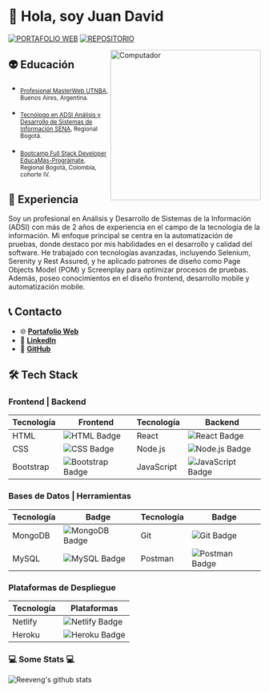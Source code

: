 # 👋 Hola, soy Juan David

[![PORTAFOLIO WEB](https://img.shields.io/badge/Portafolio%20Web-%23323330.svg?style=for-the-badge&logo=perfil&logoColor=black&color=FF0080)](https://portafolio-web-one.vercel.app/) [![REPOSITORIO](https://img.shields.io/badge/Repositorio-%23323330.svg?style=for-the-badge&logo=repositorio&logoColor=black&color=8000FF)](https://github.com/JDQN)

<img src="https://raw.githubusercontent.com/MicaelliMedeiros/micaellimedeiros/master/image/computer-illustration.png" width="300" align="right" alt="Computador">


## 👽 Educación

- <sub>[Profesional MasterWeb UTNBA](https://sceu.frba.utn.edu.ar/course/professional-webmaster/), Buenos Aires, Argentina.</sub>

- <sub>[Tecnólogo en ADSI Análisis y Desarrollo de Sistemas de Información SENA](http://oferta.senasofiaplus.edu.co/sofia-oferta/), Regional Bogotá.</sub>

- <sub>[Bootcamp Full Stack Developer EducaMás-Prográmate](https://educamas.com.co/), Regional Bogotá, Colombia, cohorte IV.</sub>


## 💼 Experiencia

Soy un profesional en Análisis y Desarrollo de Sistemas de la Información (ADSI) con más de 2 años de experiencia en el campo de la tecnología de la información. Mi enfoque principal se centra en la automatización de pruebas, donde destaco por mis habilidades en el desarrollo y calidad del software. He trabajado con tecnologías avanzadas, incluyendo Selenium, Serenity y Rest Assured, y he aplicado patrones de diseño como Page Objects Model (POM) y Screenplay para optimizar procesos de pruebas. Además, poseo conocimientos en el diseño frontend, desarrollo mobile y automatización mobile.


## 📞 Contacto

- 🌐 [**Portafolio Web**](https://portafolio-web-one.vercel.app/)
- 💼 [**LinkedIn**](https://www.linkedin.com/in/viamonte2319/)
- 📁 [**GitHub**](https://github.com/JDQN)



## 🛠 Tech Stack

### Frontend | Backend
| Tecnología   | Frontend                                                                                                  | Tecnología   | Backend |
|--------------|--------------------------------------------------------------------------------------------------------|--------------|---------------------------------------------------------------------------|
| HTML         | ![HTML Badge](https://img.shields.io/badge/HTML-FF5733?style=for-the-badge&logo=html5&logoColor=white) | React        | ![React Badge](https://img.shields.io/badge/React-20232A?style=for-the-badge&logo=react&logoColor=61DAFB) |
| CSS          | ![CSS Badge](https://img.shields.io/badge/CSS-00D3E8?style=for-the-badge&logo=css3&logoColor=white)   | Node.js      | ![Node.js Badge](https://img.shields.io/badge/Node.js-43853D?style=for-the-badge&logo=node.js&logoColor=white) |
| Bootstrap    | ![Bootstrap Badge](https://img.shields.io/badge/Bootstrap-563D7C?style=for-the-badge&logo=bootstrap&logoColor=white) | JavaScript   | ![JavaScript Badge](https://img.shields.io/badge/JavaScript-D4AC0D?style=for-the-badge&logo=javascript&logoColor=F7DF1E) |

### Bases de Datos | Herramientas
| Tecnología   | Badge                                                                                                  | Tecnología   | Badge                                                                                                  |
|--------------|--------------------------------------------------------------------------------------------------------|--------------|--------------------------------------------------------------------------------------------------------|
| MongoDB      | ![MongoDB Badge](https://img.shields.io/badge/MongoDB-2ECC71?style=for-the-badge&logo=mongodb&logoColor=white) | Git          | ![Git Badge](https://img.shields.io/badge/Git-884EA0?style=for-the-badge&logo=git&logoColor=white)   |
| MySQL        | ![MySQL Badge](https://img.shields.io/badge/MySQL-016FA2?style=for-the-badge&logo=mysql&logoColor=white) | Postman      | ![Postman Badge](https://img.shields.io/badge/Postman-FF6C37?style=for-the-badge&logo=postman&logoColor=white) |
                                                                                                        

### Plataformas de Despliegue
| Tecnología   | Plataformas                                                                                            |
|--------------|--------------------------------------------------------------------------------------------------------|
| Netlify      | ![Netlify Badge](https://img.shields.io/badge/Netlify-00C7B7?style=for-the-badge&logo=netlify&logoColor=white) |
| Heroku       | ![Heroku Badge](https://img.shields.io/badge/Heroku-4A235A?style=for-the-badge&logo=heroku&logoColor=white) |



<h3>💻 Some Stats 💻</h3>

![Reeveng's github stats](https://github-readme-stats.vercel.app/api?username=reeveng&show_icons=true&title_color=fff&icon_color=79ff97&text_color=9f9f9f&bg_color=151515)

